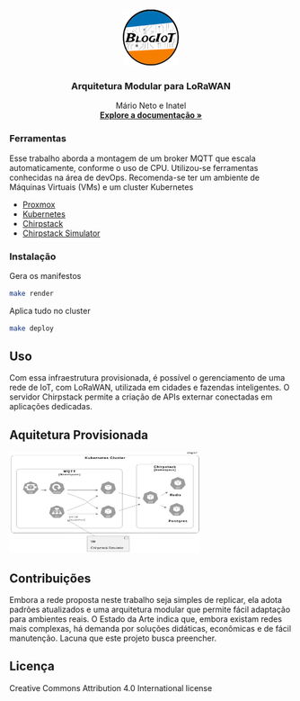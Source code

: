 <!-- PROJECT LOGO -->
<br />
<p align="center">
  <a href="http://dropsiot.com.br/">
    <img src="logoblog.png" width="100">
  </a>

  <h3 align="center">Arquitetura Modular para LoRaWAN</h3>

  <p align="center">
    Mário Neto e Inatel
    <br />
    <a href="https://blogiot.com.br"><strong>Explore a documentação »</strong></a>
    <br />
  </p>
</p>

<!-- ABOUT THE PROJECT -->
### Ferramentas
Esse trabalho aborda a montagem de um broker MQTT que escala automaticamente, conforme o uso de CPU. Utilizou-se ferramentas conhecidas na área de devOps. Recomenda-se ter um ambiente de Máquinas Virtuais (VMs) e um cluster Kubernetes

* [Proxmox](https://www.proxmox.com)
* [Kubernetes](https://kubernetes.io)
* [Chirpstack](https://www.chirpstack.io)
* [Chirpstack Simulator](https://github.com/brocaar/chirpstack-simulator)


### Instalação

Gera os manifestos
```sh
make render
```

Aplica tudo no cluster
```sh
make deploy
```

<!-- USAGE EXAMPLES -->
## Uso

Com essa infraestrutura provisionada, é possível o gerenciamento de uma rede de IoT, com LoRaWAN, utilizada em cidades e fazendas inteligentes. O servidor Chirpstack permite a criação de APIs externar conectadas em aplicações dedicadas.


<!-- ARQUITETURA -->
## Aquitetura Provisionada

<img src="arquitetura.jpeg" alt="Logo" width="340" height="180">

<!-- CONTRIBUTING -->
## Contribuições

Embora a rede proposta neste trabalho seja simples de replicar, ela adota padrões atualizados e uma arquitetura modular que permite fácil adaptação para ambientes reais. O Estado da Arte indica que, embora existam redes mais complexas, há demanda por soluções didáticas, econômicas e de fácil manutenção. Lacuna que este projeto busca preencher.


<!-- LICENSE -->
## Licença

 Creative Commons Attribution 4.0 International license